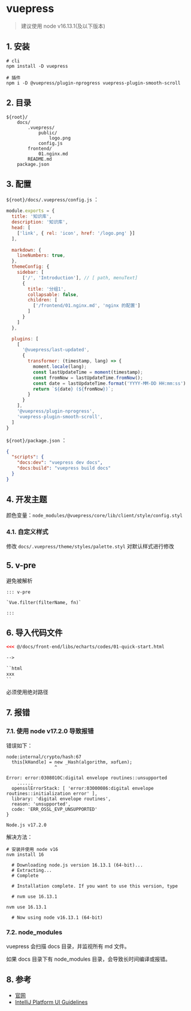 # vuepress

>建议使用 node v16.13.1(及以下版本)



## 1. 安装

```shell
# cli
npm install -D vuepress

# 插件
npm i -D @vuepress/plugin-nprogress vuepress-plugin-smooth-scroll
```

## 2. 目录

```text
${root}/
    docs/
        .vuepress/
            public/
                logo.png
            config.js
        frontend/
            01.nginx.md
        README.md
    package.json
```

## 3. 配置

`${root}/docs/.vuepress/config.js` ：

```javascript
module.exports = {
  title: '知识库',
  description: '知识库',
  head: [
    ['link', { rel: 'icon', href: '/logo.png' }]
  ],
  
  markdown: {
    lineNumbers: true,
  },
  themeConfig: {
    sidebar: [
      ['/', 'Introduction'], // [ path, menuText]
      {
        title: '分组1',
        collapsable: false,
        children: [
          ['/frontend/01.nginx.md', 'nginx 的配置']
        ]
      }
    ]
  },

  plugins: [
    [
      '@vuepress/last-updated',
      {
        transformer: (timestamp, lang) => {
          moment.locale(lang);
          const lastUpdateTime = moment(timestamp);
          const fromNow = lastUpdateTime.fromNow();
          const date = lastUpdateTime.format('YYYY-MM-DD HH:mm:ss')
          return `${date} (${fromNow})`;
        }
      }
    ],
    '@vuepress/plugin-nprogress',
    'vuepress-plugin-smooth-scroll',
  ]
}
```

`${root}/package.json` ：

```json
{
  "scripts": {
    "docs:dev": "vuepress dev docs",
    "docs:build": "vuepress build docs"
  }
}
```

## 4. 开发主题

颜色变量：`node_modules/@vuepress/core/lib/client/style/config.styl`

### 4.1. 自定义样式

修改 `docs/.vuepress/theme/styles/palette.styl` 对默认样式进行修改

## 5. v-pre

避免被解析

```text
::: v-pre

`Vue.filter(filterName, fn)`

::: 
```

## 6. 导入代码文件

```html
<<< @/docs/front-end/libs/echarts/codes/01-quick-start.html

-->

``html
xxx
``

```

必须使用绝对路径


## 7. 报错

### 7.1. 使用 node v17.2.0 导致报错

错误如下：

```text
node:internal/crypto/hash:67
  this[kHandle] = new _Hash(algorithm, xofLen);
                  ^

Error: error:0308010C:digital envelope routines::unsupported
    ......
  opensslErrorStack: [ 'error:03000086:digital envelope routines::initialization error' ],
  library: 'digital envelope routines',
  reason: 'unsupported',
  code: 'ERR_OSSL_EVP_UNSUPPORTED'
}

Node.js v17.2.0
```

解决方法：

```shell
# 安装并使用 node v16
nvm install 16

  # Downloading node.js version 16.13.1 (64-bit)...
  # Extracting...
  # Complete

  # Installation complete. If you want to use this version, type

  # nvm use 16.13.1

nvm use 16.13.1

  # Now using node v16.13.1 (64-bit)
```

### 7.2. node_modules

vuepress 会扫描 docs 目录，并监视所有 md 文件。

如果 docs 目录下有 node_modules 目录，会导致长时间编译或报错。

## 8. 参考

* [官网](https://vuepress.vuejs.org/zh/)
* [IntelliJ Platform UI Guidelines](https://jetbrains.design/intellij/resources/icons_list/)
